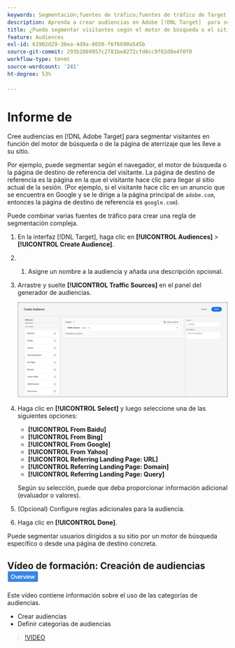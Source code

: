 ```yaml
---
keywords: Segmentación;fuentes de tráfico;fuentes de tráfico de Target;motor de búsqueda Target;motor de búsqueda;página de destino;página de destino Target;página de destino de referencia
description: Aprenda a crear audiencias en Adobe [!DNL Target]  para segmentar visitantes en función del motor de búsqueda o de la página de aterrizaje que les lleve a su sitio.
title: ¿Puedo segmentar visitantes según el motor de búsqueda o el sitio de referencia?
feature: Audiences
exl-id: 61902d29-36ea-4d9a-8650-f6f6690a545b
source-git-commit: 293b2869957c2781be8272cfd0cc9f82d8e4f0f0
workflow-type: tm+mt
source-wordcount: '241'
ht-degree: 53%

---
```


# Informe de

Cree audiencias en [!DNL Adobe Target] para segmentar visitantes en función del motor de búsqueda o de la página de aterrizaje que les lleve a su sitio.

Por ejemplo, puede segmentar según el navegador, el motor de búsqueda o la página de destino de referencia del visitante. La página de destino de referencia es la página en la que el visitante hace clic para llegar al sitio actual de la sesión. (Por ejemplo, si el visitante hace clic en un anuncio que se encuentra en Google y se le dirige a la página principal de `adobe.com`, entonces la página de destino de referencia es `google.com`).

Puede combinar varias fuentes de tráfico para crear una regla de segmentación compleja.

1. En la interfaz [!DNL Target], haga clic en **[!UICONTROL Audiences]** > **[!UICONTROL Create Audience]**.
1. &#x200B;
   1. Asigne un nombre a la audiencia y añada una descripción opcional.
1. Arrastre y suelte **[!UICONTROL Traffic Sources]** en el panel del generador de audiencias.

   ![imagen target_traffic_source](assets/target_traffic_source.png)

1. Haga clic en **[!UICONTROL Select]** y luego seleccione una de las siguientes opciones:

   * **[!UICONTROL From Baidu]**
   * **[!UICONTROL From Bing]**
   * **[!UICONTROL From Google]**
   * **[!UICONTROL From Yahoo]**
   * **[!UICONTROL Referring Landing Page: URL]**
   * **[!UICONTROL Referring Landing Page: Domain]**
   * **[!UICONTROL Referring Landing Page: Query]**

   Según su selección, puede que deba proporcionar información adicional (evaluador o valores).

1. (Opcional) Configure reglas adicionales para la audiencia.
1. Haga clic en **[!UICONTROL Done]**.

Puede segmentar usuarios dirigidos a su sitio por un motor de búsqueda específico o desde una página de destino concreta.

## Vídeo de formación: Creación de audiencias ![Distintivo de información general](/help/main/assets/overview.png)

Este vídeo contiene información sobre el uso de las categorías de audiencias.

* Crear audiencias
* Definir categorías de audiencias

>[!VIDEO](https://video.tv.adobe.com/v/17392)
